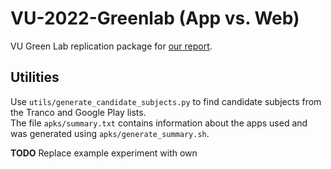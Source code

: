 # VU-2022-Greenlab (App vs. Web)
VU Green Lab replication package for [our report](https://www.overleaf.com/read/jcwgrxgxtrnb).

## Utilities
Use `utils/generate_candidate_subjects.py` to find candidate subjects from the Tranco and Google Play lists.  
The file `apks/summary.txt` contains information about the apps used and was generated using `apks/generate_summary.sh`.

**TODO** Replace example experiment with own
